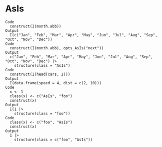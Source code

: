 # AsIs

    Code
      construct(I(month.abb))
    Output
      I(c("Jan", "Feb", "Mar", "Apr", "May", "Jun", "Jul", "Aug", "Sep", "Oct", "Nov", "Dec"))
    Code
      construct(I(month.abb), opts_AsIs("next"))
    Output
      c("Jan", "Feb", "Mar", "Apr", "May", "Jun", "Jul", "Aug", "Sep", "Oct", "Nov", "Dec") |>
        structure(class = "AsIs")
    Code
      construct(I(head(cars, 2)))
    Output
      I(data.frame(speed = 4, dist = c(2, 10)))
    Code
      x <- 1
      class(x) <- c("AsIs", "foo")
      construct(x)
    Output
      I(1 |>
        structure(class = "foo"))
    Code
      class(x) <- c("foo", "AsIs")
      construct(x)
    Output
      1 |>
        structure(class = c("foo", "AsIs"))

